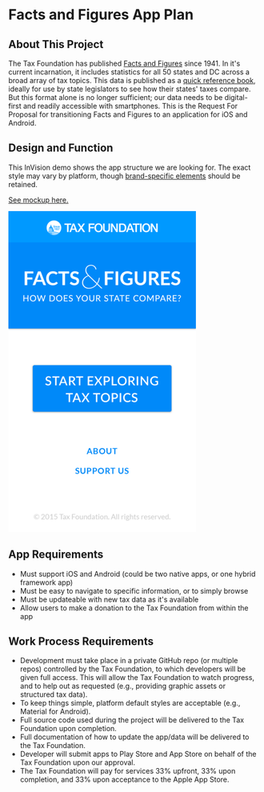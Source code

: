 # Facts and Figures App Plan

## About This Project

The Tax Foundation has published [Facts and Figures](https://github.com/TaxFoundation/data/tree/master/facts-and-figures/2015) since 1941. In it's current incarnation, it includes statistics for all 50 states and DC across a broad array of tax topics. This data is published as a [quick reference book](http://taxfoundation.org/article/facts-figures-2015-how-does-your-state-compare), ideally for use by state legislators to see how their states' taxes compare. But this format alone is no longer sufficient; our data needs to be digital-first and readily accessible with smartphones. This is the Request For Proposal for transitioning Facts and Figures to an application for iOS and Android.

## Design and Function

This InVision demo shows the app structure we are looking for. The exact style may vary by platform, though [brand-specific elements](https://github.com/TaxFoundation/brand-assets) should be retained.

[See mockup here.](https://invis.io/QZ54U1E9H)

![Home Screen](app-home-mockup.png)

## App Requirements

* Must support iOS and Android (could be two native apps, or one hybrid framework app)
* Must be easy to navigate to specific information, or to simply browse
* Must be updateable with new tax data as it's available
* Allow users to make a donation to the Tax Foundation from within the app

## Work Process Requirements

* Development must take place in a private GitHub repo (or multiple repos) controlled by the Tax Foundation, to which developers will be given full access. This will allow the Tax Foundation to watch progress, and to help out as requested (e.g., providing graphic assets or structured tax data).
* To keep things simple, platform default styles are acceptable (e.g., Material for Android).
* Full source code used during the project will be delivered to the Tax Foundation upon completion.
* Full documentation of how to update the app/data will be delivered to the Tax Foundation.
* Developer will submit apps to Play Store and App Store on behalf of the Tax Foundation upon our approval.
* The Tax Foundation will pay for services 33% upfront, 33% upon completion, and 33% upon acceptance to the Apple App Store.
